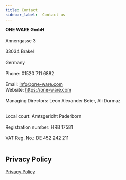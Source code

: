 ```yaml
---
title: Contact
sidebar_label:  Contact us
---
```


**ONE WARE GmbH**<br></br>
Annengasse 3<br></br>
33034 Brakel<br></br>
Germany<br></br>
Phone: 01520 711 6882<br></br>
Email: <a href="mailto:info@one-ware.com">info@one-ware.com</a><br/>
Website: <a href="https://one-ware.com">https://one-ware.com</a><br/><br/>
Managing Directors: Leon Alexander Beier, Ali Durmaz <br></br>

Local court: Amtsgericht Paderborn<br></br>
Registration number: HRB 17581<br></br>
VAT Reg. No.: DE 452 242 211<br></br>


## Privacy Policy

<a href="/docs/contact/privacy">Privacy Policy</a>
